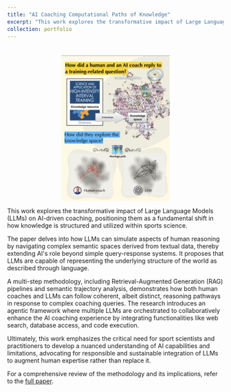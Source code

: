 ```yaml
---
title: "AI Coaching Computational Paths of Knowledge"
excerpt: "This work explores the transformative impact of Large Language Models (LLMs) on AI-driven coaching, positioning them as a fundamental shift in how knowledge is structured and utilized within sports science. <br/><img src='/images/tweet_computation_paths_of_knowledge.png' style='width: 50%;'>"
collection: portfolio
---
```


<div style="margin-top: 20px;"></div>

 <br/><img src='/images/tweet_computation_paths_of_knowledge.png' style='display: block; margin-left: auto; margin-right: auto; width: 50%;'>

This work explores the transformative impact of Large Language Models (LLMs) on AI-driven coaching, positioning them as a fundamental shift in how knowledge is structured and utilized within sports science.

The paper delves into how LLMs can simulate aspects of human reasoning by navigating complex semantic spaces derived from textual data, thereby extending AI's role beyond simple query-response systems. It proposes that LLMs are capable of representing the underlying structure of the world as described through language.

A multi-step methodology, including Retrieval-Augmented Generation (RAG) pipelines and semantic trajectory analysis, demonstrates how both human coaches and LLMs can follow coherent, albeit distinct, reasoning pathways in response to complex coaching queries. The research introduces an agentic framework where multiple LLMs are orchestrated to collaboratively enhance the AI coaching experience by integrating functionalities like web search, database access, and code execution.

Ultimately, this work emphasizes the critical need for sport scientists and practitioners to develop a nuanced understanding of AI capabilities and limitations, advocating for responsible and sustainable integration of LLMs to augment human expertise rather than replace it.

For a comprehensive review of the methodology and its implications, refer to the [full paper](https://sportperfsci.com/wp-content/uploads/2025/05/SPSR256_Zignoli.pdf).  